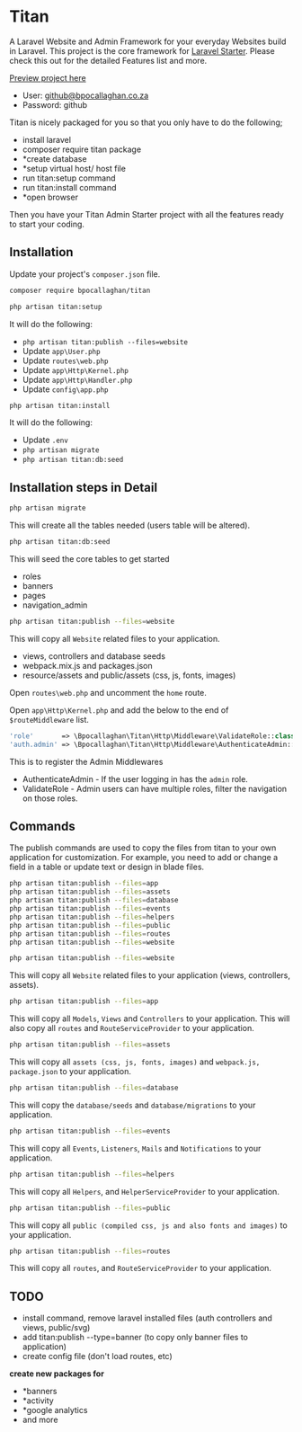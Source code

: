 # Titan

A Laravel Website and Admin Framework for your everyday Websites build in Laravel.
This project is the core framework for [Laravel Starter](https://github.com/bpocallaghan/laravel-admin-starter). Please check this out for the detailed Features list and more.

[Preview project here](http://bpocallaghan.co.za)
- User: github@bpocallaghan.co.za
- Password: github

Titan is nicely packaged for you so that you only have to do the following;
- install laravel
- composer require titan package
- *create database
- *setup virtual host/ host file
- run titan:setup command
- run titan:install command
- *open browser

Then you have your Titan Admin Starter project with all the features ready to start your coding.
 
## Installation
Update your project's `composer.json` file.

```bash
composer require bpocallaghan/titan
```

```bash
php artisan titan:setup
```
It will do the following:
 - `php artisan titan:publish --files=website`
 - Update `app\User.php`
 - Update `routes\web.php`
 - Update `app\Http\Kernel.php`
 - Update `app\Http\Handler.php`
 - Update `config\app.php`
 
```bash
php artisan titan:install
```
It will do the following:
 - Update `.env`
 - `php artisan migrate`
 - `php artisan titan:db:seed`

## Installation steps in Detail
```bash
php artisan migrate
```
This will create all the tables needed (users table will be altered).

```bash
php artisan titan:db:seed
```
This will seed the core tables to get started
 - roles
 - banners
 - pages
 - navigation_admin
 
 ```bash
 php artisan titan:publish --files=website
 ```
 This will copy all `Website` related files to your application.
 - views, controllers and database seeds
 - webpack.mix.js and packages.json
 - resource/assets and public/assets (css, js, fonts, images)
 
Open `routes\web.php` and uncomment the `home` route.

Open `app\Http\Kernel.php` and add the below to the end of `$routeMiddleware` list.
```php
'role'       => \Bpocallaghan\Titan\Http\Middleware\ValidateRole::class,
'auth.admin' => \Bpocallaghan\Titan\Http\Middleware\AuthenticateAdmin::class,
```
This is to register the Admin Middlewares 
- AuthenticateAdmin - If the user logging in has the `admin` role.
- ValidateRole - Admin users can have multiple roles, filter the navigation on those roles.

## Commands
The publish commands are used to copy the files from titan to your own application for customization.
For example, you need to add or change a field in a table or update text or design in blade files.
 
```bash
php artisan titan:publish --files=app
php artisan titan:publish --files=assets
php artisan titan:publish --files=database
php artisan titan:publish --files=events
php artisan titan:publish --files=helpers
php artisan titan:publish --files=public
php artisan titan:publish --files=routes
php artisan titan:publish --files=website
```

```bash
php artisan titan:publish --files=website
```
This will copy all `Website` related files to your application (views, controllers, assets).

```bash
php artisan titan:publish --files=app
```
This will copy all `Models`, `Views` and `Controllers` to your application.
This will also copy all `routes` and `RouteServiceProvider` to your application.

```bash
php artisan titan:publish --files=assets
```
This will copy all `assets (css, js, fonts, images)` and `webpack.js, package.json` to your application.

```bash
php artisan titan:publish --files=database
```
This will copy the `database/seeds` and `database/migrations` to your application.

```bash
php artisan titan:publish --files=events
```
This will copy all `Events`, `Listeners`, `Mails` and `Notifications` to your application.

```bash
php artisan titan:publish --files=helpers
```
This will copy all `Helpers`, and `HelperServiceProvider` to your application. 

```bash
php artisan titan:publish --files=public
```
This will copy all `public (compiled css, js and also fonts and images)` to your application.

```bash
php artisan titan:publish --files=routes
```
This will copy all `routes`, and `RouteServiceProvider` to your application.

## TODO
- install command, remove laravel installed files (auth controllers and views, public/svg)
- add titan:publish --type=banner (to copy only banner files to application)
- create config file (don't load routes, etc)

**create new packages for**
- *banners
- *activity
- *google analytics
- and more
